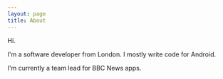 ```yaml
---
layout: page
title: About
---
```


Hi.

I'm a software developer from London. I mostly write code for Android.

I'm currently a team lead for BBC News apps.

